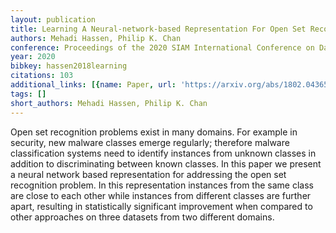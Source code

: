 ```yaml
---
layout: publication
title: Learning A Neural-network-based Representation For Open Set Recognition
authors: Mehadi Hassen, Philip K. Chan
conference: Proceedings of the 2020 SIAM International Conference on Data Mining
year: 2020
bibkey: hassen2018learning
citations: 103
additional_links: [{name: Paper, url: 'https://arxiv.org/abs/1802.04365'}]
tags: []
short_authors: Mehadi Hassen, Philip K. Chan
---
```

Open set recognition problems exist in many domains. For example in security,
new malware classes emerge regularly; therefore malware classification systems
need to identify instances from unknown classes in addition to discriminating
between known classes. In this paper we present a neural network based
representation for addressing the open set recognition problem. In this
representation instances from the same class are close to each other while
instances from different classes are further apart, resulting in statistically
significant improvement when compared to other approaches on three datasets
from two different domains.